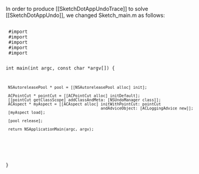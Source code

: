 In order to produce [[SketchDotAppUndoTrace]] to solve [[SketchDotAppUndo]], we changed Sketch_main.m as follows:

<code>
 #import <AppKit/AppKit.h>
 #import <AspectCocoa/ACPointCut.h>
 #import <AspectCocoa/ACAspect.h>
 #import <AspectCocoa/ACLoggingAdvice.h>
 #import <AspectCocoa/ACAspectManager.h>
 
 int main(int argc, const char *argv[]) {
 
     NSAutoreleasePool * pool = [[NSAutoreleasePool alloc] init];
 
     ACPointCut * pointCut = [[ACPointCut alloc] initDefault];
     [[pointCut getClassScope] addClassAndMeta: [NSUndoManager class]];
     ACAspect * myAspect = [[ACAspect alloc] initWithPointCut: pointCut 
                                             andAdviceObject: [ACLoggingAdvice new]];
     [myAspect load];    
 
     [pool release];
 
     return NSApplicationMain(argc, argv);
 }
</code>